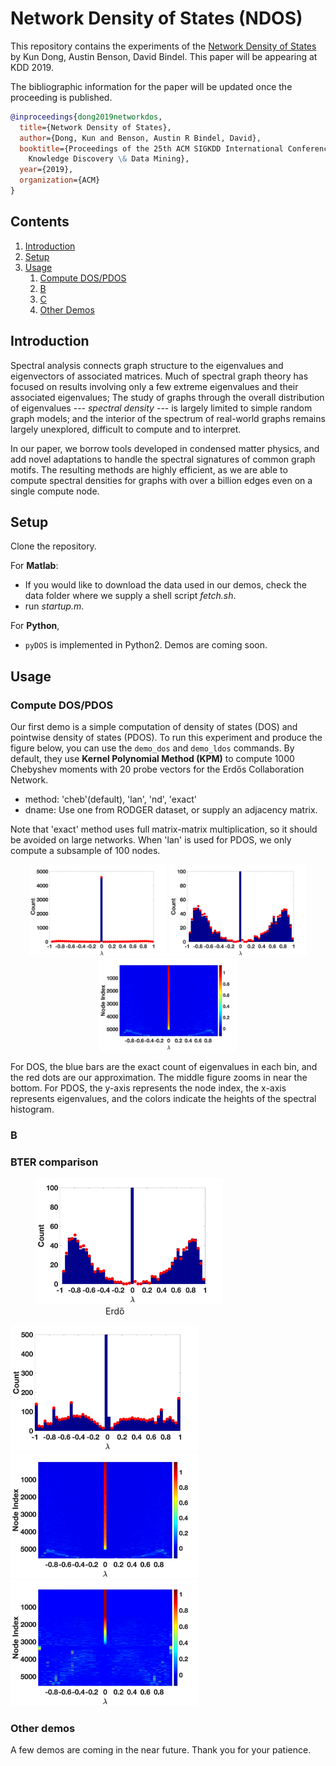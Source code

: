 Network Density of States (NDOS)
===============

This repository contains the experiments of the [Network Density of States](https://arxiv.org/abs/1905.09758) by Kun Dong, Austin Benson, David Bindel. 
This paper will be appearing at KDD 2019.

The bibliographic information for the paper will be updated once the proceeding 
is published.
```bibtex
@inproceedings{dong2019networkdos,
  title={Network Density of States},
  author={Dong, Kun and Benson, Austin R Bindel, David},
  booktitle={Proceedings of the 25th ACM SIGKDD International Conference on 
  	Knowledge Discovery \& Data Mining},
  year={2019},
  organization={ACM}
}
```

## Contents
1. [Introduction](#introduction)
2. [Setup](#setup)
3. [Usage](#usage)
	1. [Compute DOS/PDOS](#compute-dospdos)
	2. [B](#b)
	3. [C](#b)
	4. [Other Demos](#other-demos)

## Introduction

Spectral analysis connects graph structure to the eigenvalues and eigenvectors 
of associated matrices.  Much of spectral graph theory has focused on results 
involving only a few extreme eigenvalues and their associated eigenvalues; The 
study of graphs through the overall distribution of eigenvalues --- 
_spectral density_ --- is largely limited to simple random graph models; and 
the interior of the spectrum of real-world graphs remains largely unexplored, 
difficult to compute and to interpret.

In our paper, we borrow tools developed in condensed matter physics, and add 
novel adaptations to handle the spectral signatures of common graph motifs. The 
resulting methods are highly efficient, as we are able to compute spectral 
densities for graphs with over a billion edges even on a single compute node.

## Setup

Clone the repository.

For **Matlab**:  

* If you would like to download the data used in our demos, check the data 
 	folder where we supply a shell script _fetch.sh_.  
* run _startup.m_.

For **Python**, 

* `pyDOS` is implemented in Python2. Demos are coming soon.

## Usage

### Compute DOS/PDOS

Our first demo is a simple computation of density of states (DOS) and pointwise
density of states (PDOS). To run this experiment and produce the figure below, 
you can use the `demo_dos` and `demo_ldos` commands. By default, they use 
**Kernel Polynomial Method (KPM)** to compute 1000 Chebyshev moments with 20 
probe vectors for the Erd&#337;s Collaboration Network.

* method: 'cheb'(default), 'lan', 'nd', 'exact'
* dname: Use one from RODGER dataset, or supply an adjacency matrix.

Note that 'exact' method uses full matrix-matrix multiplication, so it should 
be avoided on large networks. When 'lan' is used for PDOS, we only compute a 
subsample of 100 nodes.

<p align="center">
    <img src="/pics/erdos_dos.png" width="220">
    <img src="/pics/erdos_dos_zoom.png" width="220">
    <img src="/pics/erdos_ldos.png" width="220">
</p>

For DOS, the blue bars are the exact count of eigenvalues in each bin, and the
red dots are our approximation. The middle figure zooms in near the bottom. For 
PDOS, the y-axis represents the node index, the x-axis represents eigenvalues, 
and the colors indicate the heights of the spectral histogram.

### B

### BTER comparison

<p align="center">
	<figure>
    <img src="/pics/erdos_dos_zoom.png" width="300">
    <figcaption>&emsp;&emsp;&emsp;&emsp;&emsp;&emsp;&emsp;&emsp;Erd&#337</figcaption>
    </figure>
    <img src="/pics/bter_dos.png" width="300">
    <img src="/pics/erdos_ldos.png" width="300">
    <img src="/pics/bter_ldos.png" width="300">
</p>

### Other demos

A few demos are coming in the near future. Thank you for your patience.